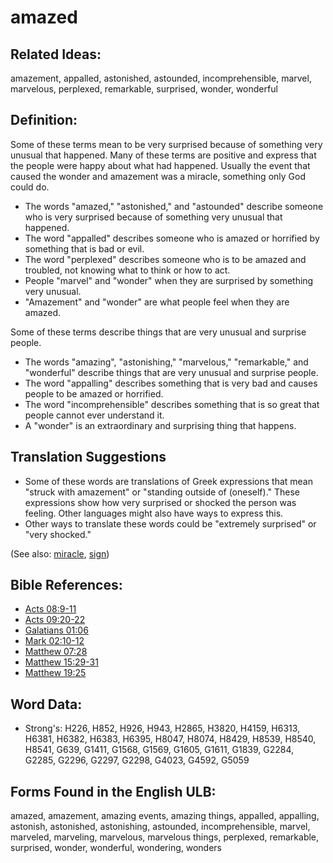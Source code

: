 # amazed

## Related Ideas:

amazement, appalled, astonished, astounded, incomprehensible, marvel, marvelous, perplexed, remarkable, surprised, wonder, wonderful

## Definition:

Some of these terms mean to be very surprised because of something very unusual that happened. Many of these terms are positive and express that the people were happy about what had happened. Usually the event that caused the wonder and amazement was a miracle, something only God could do.

* The words "amazed," "astonished," and "astounded" describe someone who is very surprised because of something very unusual that happened.
* The word "appalled" describes someone who is amazed or horrified by something that is bad or evil.
* The word "perplexed" describes someone who is to be amazed and troubled, not knowing what to think or how to act.
* People "marvel" and "wonder" when they are surprised by something very unusual.
* "Amazement" and "wonder" are what people feel when they are amazed.

Some of these terms describe things that are very unusual and surprise people.
* The words  "amazing", "astonishing," "marvelous," "remarkable," and "wonderful" describe things that are very unusual and surprise people.
* The word "appalling" describes something that is very bad and causes people to be amazed or horrified.
* The word "incomprehensible" describes something that is so great that people cannot ever understand it.
* A "wonder" is an extraordinary and surprising thing that happens.

## Translation Suggestions
* Some of these words are translations of Greek expressions that mean "struck with amazement" or "standing outside of (oneself)." These expressions show how very surprised or shocked the person was feeling. Other languages might also have ways to express this.
* Other ways to translate these words could be "extremely surprised" or "very shocked."

(See also: [miracle](../kt/miracle.md), [sign](../kt/sign.md))

## Bible References:

* [Acts 08:9-11](rc://en/tn/help/act/08/09)
* [Acts 09:20-22](rc://en/tn/help/act/09/20)
* [Galatians 01:06](rc://en/tn/help/gal/01/06)
* [Mark 02:10-12](rc://en/tn/help/mrk/02/10)
* [Matthew 07:28](rc://en/tn/help/mat/07/28)
* [Matthew 15:29-31](rc://en/tn/help/mat/15/29)
* [Matthew 19:25](rc://en/tn/help/mat/19/25)

## Word Data:

* Strong's: H226, H852, H926, H943, H2865, H3820, H4159, H6313, H6381, H6382, H6383, H6395, H8047, H8074, H8429, H8539, H8540, H8541, G639, G1411, G1568, G1569, G1605, G1611, G1839, G2284, G2285, G2296, G2297, G2298, G4023, G4592, G5059

## Forms Found in the English ULB:

amazed, amazement, amazing events, amazing things, appalled, appalling, astonish, astonished, astonishing, astounded, incomprehensible, marvel, marveled, marveling, marvelous, marvelous things, perplexed, remarkable, surprised, wonder, wonderful, wondering, wonders

